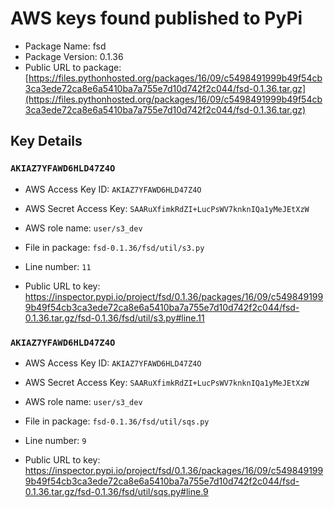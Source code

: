 # AWS keys found published to PyPi

* Package Name: fsd
* Package Version: 0.1.36
* Public URL to package: [https://files.pythonhosted.org/packages/16/09/c5498491999b49f54cb3ca3ede72ca8e6a5410ba7a755e7d10d742f2c044/fsd-0.1.36.tar.gz](https://files.pythonhosted.org/packages/16/09/c5498491999b49f54cb3ca3ede72ca8e6a5410ba7a755e7d10d742f2c044/fsd-0.1.36.tar.gz)

## Key Details

### `AKIAZ7YFAWD6HLD47Z4O`

* AWS Access Key ID: `AKIAZ7YFAWD6HLD47Z4O`
* AWS Secret Access Key: `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` 
* AWS role name: `user/s3_dev`
* File in package: `fsd-0.1.36/fsd/util/s3.py`
* Line number: `11`

* Public URL to key: https://inspector.pypi.io/project/fsd/0.1.36/packages/16/09/c5498491999b49f54cb3ca3ede72ca8e6a5410ba7a755e7d10d742f2c044/fsd-0.1.36.tar.gz/fsd-0.1.36/fsd/util/s3.py#line.11



### `AKIAZ7YFAWD6HLD47Z4O`

* AWS Access Key ID: `AKIAZ7YFAWD6HLD47Z4O`
* AWS Secret Access Key: `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` 
* AWS role name: `user/s3_dev`
* File in package: `fsd-0.1.36/fsd/util/sqs.py`
* Line number: `9`

* Public URL to key: https://inspector.pypi.io/project/fsd/0.1.36/packages/16/09/c5498491999b49f54cb3ca3ede72ca8e6a5410ba7a755e7d10d742f2c044/fsd-0.1.36.tar.gz/fsd-0.1.36/fsd/util/sqs.py#line.9


